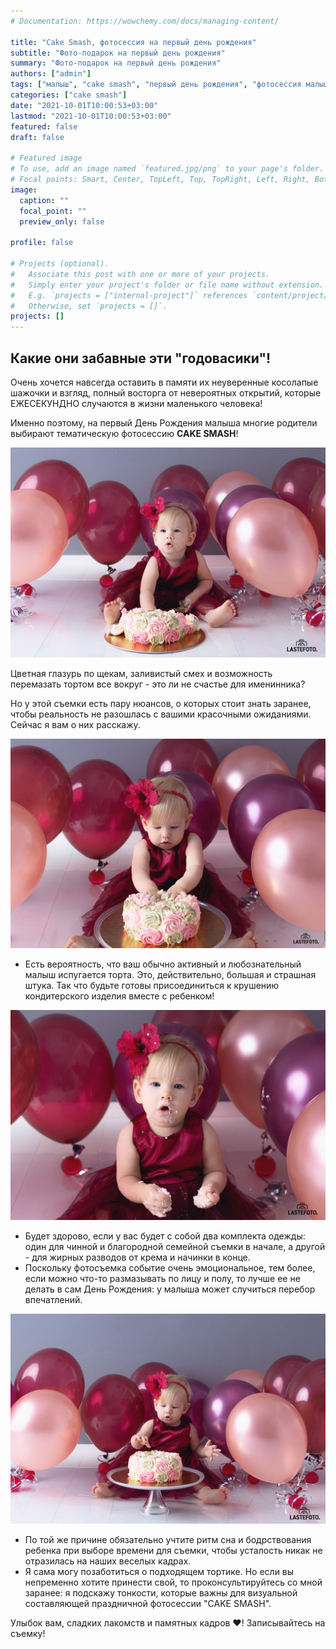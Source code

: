 ```yaml
---
# Documentation: https://wowchemy.com/docs/managing-content/

title: "Cake Smash, фотосессия на первый день рождения"
subtitle: "Фото-подарок на первый день рождения"
summary: "Фото-подарок на первый день рождения"
authors: ["admin"]
tags: ["малыш", "cake smash", "первый день рождения", "фотосессия малыша"]
categories: ["cake smash"]
date: "2021-10-01T10:00:53+03:00"
lastmod: "2021-10-01T10:00:53+03:00"
featured: false
draft: false

# Featured image
# To use, add an image named `featured.jpg/png` to your page's folder.
# Focal points: Smart, Center, TopLeft, Top, TopRight, Left, Right, BottomLeft, Bottom, BottomRight.
image:
  caption: ""
  focal_point: ""
  preview_only: false

profile: false

# Projects (optional).
#   Associate this post with one or more of your projects.
#   Simply enter your project's folder or file name without extension.
#   E.g. `projects = ["internal-project"]` references `content/project/deep-learning/index.md`.
#   Otherwise, set `projects = []`.
projects: []
---
```

## Какие они забавные эти "годовасики"! 

Очень хочется навсегда оставить в памяти их неуверенные косолапые шажочки и взгляд, полный восторга от невероятных открытий, которые ЕЖЕСЕКУНДНО случаются в жизни маленького человека! 

Именно поэтому, на первый День Рождения малыша многие родители выбирают тематическую фотосессию **CAKE SMASH**! 

![cake smash фотосессия в студии](./cake-smash-pervaya-fotosessiya-1.jpg)

Цветная глазурь по щекам, заливистый смех и возможность перемазать тортом все вокруг - это ли не счастье для именинника?

Но у этой съемки есть пару нюансов, о которых стоит знать заранее, чтобы реальность не разошлась с вашими красочными ожиданиями. Сейчас я вам о них расскажу.

![cake smash фотосессия](./cake-smash-pervaya-fotosessiya-2.jpg)

- Есть вероятность, что ваш обычно активный и любознательный малыш испугается торта. 
Это, действительно, большая и страшная штука. Так что будьте готовы присоединиться к крушению кондитерского изделия вместе с ребенком! 

![cake smash фотосессия в Таллинне](./cake-smash-pervaya-fotosessiya-3.jpg)

- Будет здорово, если у вас будет с собой два комплекта одежды: один для чинной и благородной семейной съемки в начале, а другой - для жирных разводов от крема и начинки в конце.
- Поскольку фотосъемка событие очень эмоциональное, тем более, если можно что-то размазывать по лицу и полу, то лучше ее не делать в сам День Рождения: у малыша может случиться перебор впечатлений. 

![cake smash фотосессия в студии](./cake-smash-pervaya-fotosessiya-4.jpg)

- По той же причине обязательно учтите ритм сна и бодрствования ребенка при выборе времени для съемки, чтобы усталость никак не отразилась на наших веселых кадрах.
- Я сама могу позаботиться о подходящем тортике. Но если вы непременно хотите принести свой, то проконсультируйтесь со мной заранее: я подскажу тонкости, которые важны для визуальной составляющей праздничной фотосессии "CAKE SMASH".

Улыбок вам, сладких лакомств и памятных кадров ♥️! Записывайтесь на съемку!